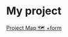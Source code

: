 # My project
<a href="https://manishdeveloper333.github.io/Projects/form google map.html">Project Map 🗺 +form </a>

